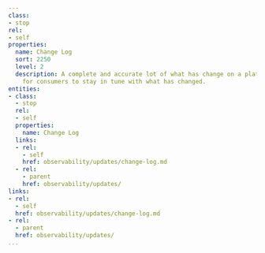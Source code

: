 ```yaml
---
class:
- stop
rel:
- self
properties:
  name: Change Log
  sort: 2250
  level: 2
  description: A complete and accurate lot of what has change on a platform allows
    for consumers to stay in tune with what has changed.
entities:
- class:
  - stop
  rel:
  - self
  properties:
    name: Change Log
  links:
  - rel:
    - self
    href: observability/updates/change-log.md
  - rel:
    - parent
    href: observability/updates/
links:
- rel:
  - self
  href: observability/updates/change-log.md
- rel:
  - parent
  href: observability/updates/
...
```

